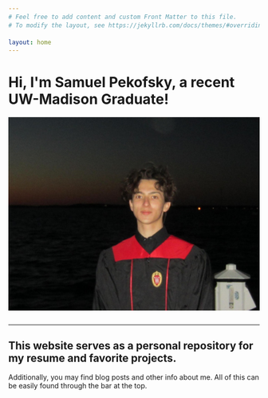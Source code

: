 ```yaml
---
# Feel free to add content and custom Front Matter to this file.
# To modify the layout, see https://jekyllrb.com/docs/themes/#overriding-theme-defaults

layout: home
---
```


# Hi, I'm Samuel Pekofsky, a recent UW-Madison Graduate!

<div style="max-width: 700px; margin: 0 auto;">
  <img src="assets/grad.JPG" alt="Grad Photo" style="max-width: 100%; height: auto; display: block; margin: 0 auto;" />
</div>

<div style="height: 1em;"></div>

---

## This website serves as a personal repository for my resume and favorite projects.

Additionally, you may find blog posts and other info about me. All of this can be easily found through the bar at the top.